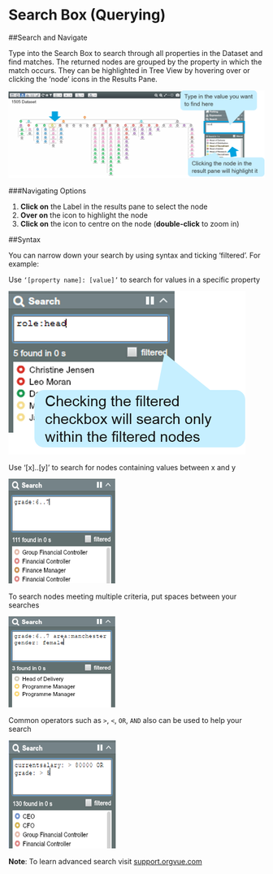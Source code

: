 # Search Box (Querying)

##Search and Navigate

Type into the Search Box to search through all properties in the Dataset and find matches. The returned nodes are grouped by the property in which the match occurs. They can be highlighted in Tree View by hovering over or clicking the ‘node’ icons in the Results Pane.

![](6-001.searchandnav.png)

###Navigating Options
1. **Click on** the Label in the results pane to select the node
2. **Over on** the icon to highlight the node
3. **Click on** the icon to centre on the node (**double-click** to zoom in)

##Syntax

You can narrow down your search by using syntax and ticking ‘filtered’. For example:

Use `‘[property name]: [value]’` to search for values in a specific property

![](6-002.specificproperty.png)

Use ‘[x]..[y]’ to search for nodes containing values between x and y

![](6-003.nodesearch.png)

To search nodes meeting multiple criteria, put spaces between your searches

![](6-004.multiplecriteria.png)

Common operators such as `>`, `<`, `OR`, `AND` also can be used to help your search

![](6-005.searchoperators.png)

**Note**: To learn advanced search visit [support.orgvue.com](support.orgvue.com)
